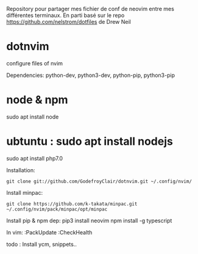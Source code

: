 
Repository pour partager mes fichier de conf de neovim entre mes différentes terminaux.
En parti basé sur le repo https://github.com/nelstrom/dotfiles de Drew Neil

# dotnvim
configure files of nvim

Dependencies:
python-dev, python3-dev, python-pip, python3-pip
# node & npm
sudo apt install node
# ubtuntu : sudo apt install nodejs
sudo apt install php7.0

Installation:

    git clone git://github.com/GodefroyClair/dotnvim.git ~/.config/nvim/

Install minpac:

    git clone https://github.com/k-takata/minpac.git ~/.config/nvim/pack/minpac/opt/minpac
 
Install pip & npm dep:
    pip3 install neovim
    npm install -g typescript
    

In vim:
    :PackUpdate
    :CheckHealth


todo : 
Install ycm, snippets..
